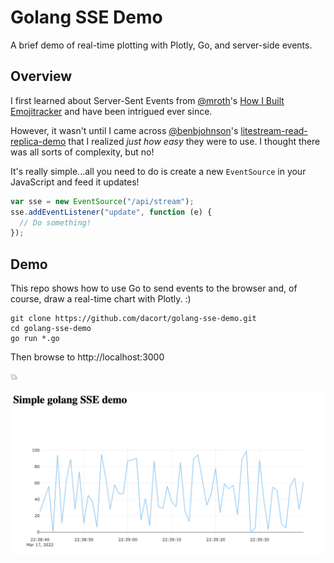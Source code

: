 # Golang SSE Demo

A brief demo of real-time plotting with Plotly, Go, and server-side events.

## Overview

I first learned about Server-Sent Events from [@mroth](https://twitter.com/mroth)'s [How I Built Emojitracker](https://medium.com/@mroth/how-i-built-emojitracker-179cfd8238ac) and have been intrigued ever since.

However, it wasn't until I came across [@benbjohnson](https://twitter.com/benbjohnson)'s [litestream-read-replica-demo](https://github.com/benbjohnson/litestream-read-replica-demo) that I realized _just how easy_ they were to use. I thought there was all sorts of complexity, but no!

It's really simple...all you need to do is create a new `EventSource` in your JavaScript and feed it updates!

```javascript
var sse = new EventSource("/api/stream");
sse.addEventListener("update", function (e) {
  // Do something!
});
```

## Demo

This repo shows how to use Go to send events to the browser and, of course, draw a real-time chart with Plotly. :)

```shell
git clone https://github.com/dacort/golang-sse-demo.git
cd golang-sse-demo
go run *.go
```

Then browse to http://localhost:3000

💥

![Screenshot](screenshot.png)
